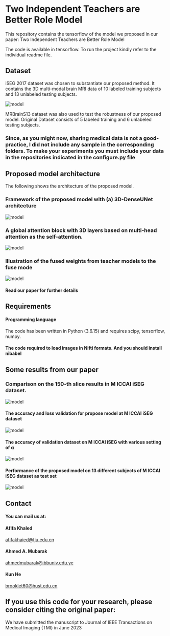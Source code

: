 
# Two Independent Teachers are Better Role Model





This repository contains the tensorflow  of the model we proposed in our paper: Two Independent Teachers are Better Role Model

The code is available in tensorflow. To run the project kindly refer to the individual readme file.





## Dataset


iSEG 2017 dataset was chosen to substantiate our proposed method. It contains the 3D multi-modal brain MRI data of 10 labeled training subjects and 13 unlabeled testing subjects.

   
![model](./MICCAIiSEG_dataset_example.jpg)





MRBrainS13 dataset was also used to test the robustness of our proposed model. Original Dataset consists of 5 labeled training and 6 unlabeled testing subjects. 



### Since, as you might now, sharing medical data is not a good-practice, I did not include any sample in the corresponding folders. To make your experiments you must include your data in the repositories indicated in the configure.py file


## Proposed model architecture

The following shows the architecture of the proposed model.  

### Framework of the proposed model with (a) 3D-DenseUNet architecture 
![model](./Proposed_Model.jpg)

### A global attention block with 3D layers based on multi-head attention as the self-attention.
![model](./Proposed_Model2.jpg)

### Illustration of the fused weights from teacher models to the fuse mode
![model](./Proposed_Model3.jpg)


#### Read our paper for further details


##   Requirements
####  Programming language

The code has been written in Python (3.6.15) and requires
scipy,
tensorflow,
numpy.

#### The code required  to load images in Nifti formats. And  you should install nibabel

## Some results from our paper

### Comparison on the 150-th slice results in M ICCAI iSEG dataset.

![model](./Result.jpg)

#### The accuracy and loss validation for propose model at M ICCAI iSEG dataset

![model](./Accloss.jpg)


#### The accuracy of validation dataset on M ICCAI iSEG with various setting of α


![model](./Dif_alpha_values.jpg)


#### Performance of the proposed model on 13 different subjects of M ICCAI iSEG dataset as test set


![model](./DC.jpg)


## Contact

####  You can mail us at: 



#### Afifa Khaled 

afifakhaied@tju.edu.cn

#### Ahmed A. Mubarak

ahmedmubarak@ibbuniv.edu.ye

#### Kun He
brooklet60@hust.edu.cn




## If you use this code for your research, please consider citing the original paper:


We have submitted the manuscript to Journal of IEEE Transactions on Medical Imaging (TMI) in June 2023

 



